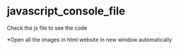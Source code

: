 # javascript_console_file

Check the js file to see the code

*Open all the images in html website in new window automatically
